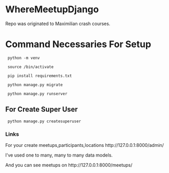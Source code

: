 # WhereMeetupDjango
Repo was originated to Maximilian crash courses.

<h1> Command Necessaries For Setup </h1>

<code> python -m venv <venv> </code>

<code> source <venv>/bin/activate </code>

<code> pip install requirements.txt </code>

<code> python manage.py migrate </code>

<code> python manage.py runserver </code>

<h2> For Create Super User </h2>

<code> python manage.py createsuperuser </code>

<h3> Links </h3>

<p> For your create meetups,participants,locations http://127.0.0.1:8000/admin/ </p>

<p> I've used one to many, many to many data models. </p>

<p> And you can see meetups on http://127.0.0.1:8000/meetups/ </p>




